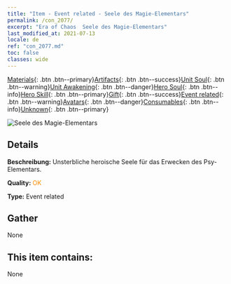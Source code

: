 ```yaml
---
title: "Item - Event related - Seele des Magie-Elementars"
permalink: /con_2077/
excerpt: "Era of Chaos  Seele des Magie-Elementars"
last_modified_at: 2021-07-13
locale: de
ref: "con_2077.md"
toc: false
classes: wide
---
```

 [Materials](/ItemsDE/){: .btn .btn--primary}[Artifacts](/ItemsDE/Artifacts/){: .btn .btn--success}[Unit Soul](/ItemsDE/UnitSoul/){: .btn .btn--warning}[Unit Awakening](/ItemsDE/UnitAwakening/){: .btn .btn--danger}[Hero Soul](/ItemsDE/HeroSoul/){: .btn .btn--info}[Hero Skill](/ItemsDE/HeroSkill/){: .btn .btn--primary}[Gift](/ItemsDE/Gift/){: .btn .btn--success}[Event related](/ItemsDE/Events/){: .btn .btn--warning}[Avatars](/ItemsDE/Avatars/){: .btn .btn--danger}[Consumables](/ItemsDE/Consumables/){: .btn .btn--info}[Unknown](/ItemsDE/Unknown/){: .btn .btn--primary}

 ![Seele des Magie-Elementars](/images/t/juexing_906.png)

## Details
 **Beschreibung:** Unsterbliche heroische Seele für das Erwecken des Psy-Elementars.

 **Quality:** <span style="color: #FF8C00">OK</span>

 **Type:** Event related

## Gather

  None

## This item contains:

  None

